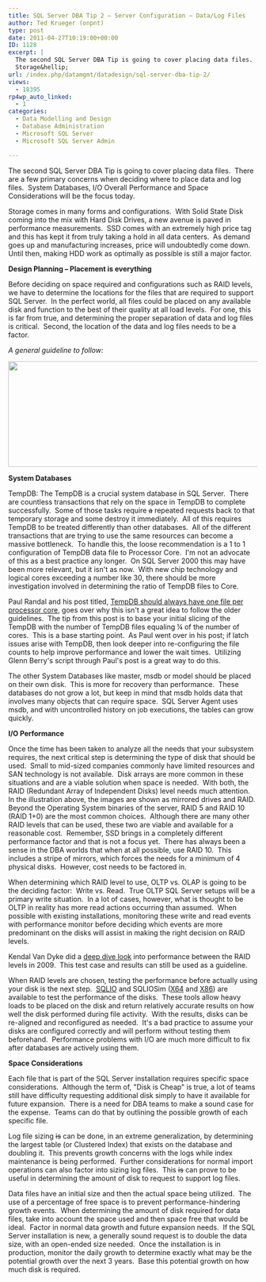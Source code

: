 ```yaml
---
title: SQL Server DBA Tip 2 – Server Configuration – Data/Log Files
author: Ted Krueger (onpnt)
type: post
date: 2011-04-27T10:19:00+00:00
ID: 1128
excerpt: |
  The second SQL Server DBA Tip is going to cover placing data files.  There are a few primary concerns when deciding where to place data and log files.  System Databases, I/O Overall Performance and Space Considerations will be the focus today.
  Storage&hellip;
url: /index.php/datamgmt/datadesign/sql-server-dba-tip-2/
views:
  - 18395
rp4wp_auto_linked:
  - 1
categories:
  - Data Modelling and Design
  - Database Administration
  - Microsoft SQL Server
  - Microsoft SQL Server Admin

---
```

The second SQL Server DBA Tip is going to cover placing data files.  There are a few primary concerns when deciding where to place data and log files.  System Databases, I/O Overall Performance and Space Considerations will be the focus today.

Storage comes in many forms and configurations.  With Solid State Disk coming into the mix with Hard Disk Drives, a new avenue is paved in performance measurements.  SSD comes with an extremely high price tag and this has kept it from truly taking a hold in all data centers.  As demand goes up and manufacturing increases, price will undoubtedly come down.  Until then, making HDD work as optimally as possible is still a major factor.

**Design Planning – Placement is everything**

Before deciding on space required and configurations such as RAID levels, we have to determine the locations for the files that are required to support SQL Server.  In the perfect world, all files could be placed on any available disk and function to the best of their quality at all load levels.  For one, this is far from true, and determining the proper separation of data and log files is critical.  Second, the location of the data and log files needs to be a factor. 

_A general guideline to follow:_

<div class="image_block">
  <a href="/media/blogs/DataMgmt/-44.png?mtime=1303501294"><img src="/wp-content/uploads/blogs/DataMgmt/-44.png?mtime=1303501294" alt="" width="700" height="213" /></a>
</div>

**System Databases**

TempDB: The TempDB is a crucial system database in SQL Server.  There are countless transactions that rely on the space in TempDB to complete successfully.  Some of those tasks require <span style="text-decoration: line-through;">a</span> repeated requests back to that temporary storage and some destroy it immediately.  All of this requires TempDB to be treated differently than other databases.  All of the different transactions that are trying to use the same resources can become a massive bottleneck.  To handle this, the loose recommendation is a 1 to 1 configuration of TempDB data file to Processor Core.  I'm not an advocate of this as a best practice any longer.  On SQL Server 2000 this may have been more relevant, but it isn't as now.  With new chip technology and logical cores exceeding a number like 30, there should be more investigation involved in determining the ratio of TempDB files to Core. 

Paul Randal and his post titled, [TempDB should always have one file per processor core][1], goes over why this isn't a great idea to follow the older guidelines.  The tip from this post is to base your initial slicing of the TempDB with the number of TempDB files equaling ¼ of the number of cores.  This is a base starting point.  As Paul went over in his post; if latch issues arise with TempDB, then look deeper into re-configuring the file counts to help improve performance and lower the wait times.  Utilizing Glenn Berry's script through Paul's post is a great way to do this. 

The other System Databases <span style="text-decoration: line-through;"></span>like master, msdb or model should be placed on their own disk.  This is more for recovery than performance.  These databases do not grow a lot, but keep in mind that msdb holds data that involves many objects that can require space.  SQL Server Agent uses msdb, and with uncontrolled history on job executions, the tables can grow quickly. 

**I/O Performance**

Once the time has been taken to analyze all the needs that your subsystem requires, the next critical step is determining the type of disk that should be used.  Small to mid-sized companies commonly have limited resources and SAN technology is not available.  Disk arrays are more common in these situations and are a viable solution when space is needed.  With both, the RAID (Redundant Array of Independent Disks) level needs much attention.  In the illustration above, the images are shown as mirrored drives and RAID.  Beyond the Operating System binaries of the server, RAID 5 and RAID 10 (RAID 1+0) are the most common choices.  Although there are many other RAID levels that can be used, these two are viable and available for a reasonable cost.  Remember, SSD brings in a completely different performance factor and that is not a focus yet.  There has always been a sense in the DBA worlds that when at all possible, use RAID 10.  This includes a stripe of mirrors, which forces the needs for a minimum of 4 physical disks.  However, cost needs to be factored in.

When determining which RAID level to use, OLTP vs. OLAP is going to be the deciding factor:  Write vs. Read.  True OLTP SQL Server setups will be a primary write situation.  In a lot of cases, however, what is thought to be OLTP in reality has more read actions occurring than assumed.  When possible with existing installations, monitoring these write and read events with performance monitor before deciding which events are more predominant on the disks will assist in making the right decision on RAID levels. 

Kendal Van Dyke did a [deep dive look][2] into performance between the RAID levels in 2009.  This test case and results can still be used as a guideline. 

When RAID levels are chosen, testing the performance before actually using your disk is the next step.  [SQLIO][3] and SQLIOSim ([X64][4] and [X86][5]) are available to test the performance of the disks.  These tools allow heavy loads to be placed on the disk and return relatively accurate results on how well the disk performed during file activity.  With the results, disks can be re-aligned and reconfigured as needed.  It's a bad practice to assume your disks are configured correctly and will perform without testing them beforehand.  Performance problems with I/O are much more difficult to fix after databases are actively using them.

**Space Considerations**

Each file that is part of the SQL Server installation requires specific space considerations.  Although the term of, "Disk is Cheap" is true, a lot of teams still have difficulty requesting additional disk simply to have it available for future expansion.  There is a need for DBA teams to make a sound case for the expense.  Teams can do that by outlining the possible growth of each specific file.

Log file sizing <span style="text-decoration: line-through;">is</span> can be done, in an extreme generalization, by determining the largest table (or Clustered Index) that exists on the database and doubling it.  This prevents growth concerns with the logs while index maintenance is being performed.  Further considerations for normal import operations can also factor into sizing log files.  This <span style="text-decoration: line-through;">is</span> can prove to be useful in determining the amount of disk to request to support log files.

Data files have an initial size and then the actual space being utilized.  The use of a percentage of free space is to prevent performance-hindering growth events.  When determining the amount of disk required for data files, take into account the space used and then space free that would be ideal.  Factor in normal data growth and future expansion needs.  If the SQL Server installation is new, a generally sound request is to double the data size, with an open-ended size needed.  Once the installation is in production, monitor the daily growth to determine exactly what may be the potential growth over the next 3 years.  Base this potential growth on how much disk is required.

 

 [1]: http://www.sqlskills.com/BLOGS/PAUL/post/A-SQL-Server-DBA-myth-a-day-(1230)-tempdb-should-always-have-one-data-file-per-processor-core.aspx
 [2]: http://www.kendalvandyke.com/2009/02/disk-performance-hands-on-part-5-raid.html
 [3]: http://www.microsoft.com/downloads/en/details.aspx?familyid=9A8B005B-84E4-4F24-8D65-CB53442D9E19&displaylang=en
 [4]: http://download.microsoft.com/download/6/5/2/65286f65-bff2-42b8-b0c9-87f117855069/sqliosimX64.exe
 [5]: http://download.microsoft.com/download/3/8/0/3804cb1c-a911-4d12-8525-e5780197e0b5/SQLIOSimX86.exe